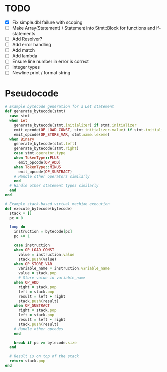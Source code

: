 # TODO

- [x] Fix simple.dbl failure with scoping
- [ ] Make Array(Statement) / Statement into Stmt::Block for functions and if-statements
- [ ] Add Resolver?
- [ ] Add error handling
- [ ] Add match
- [ ] Add lambda
- [ ] Ensure line number in error is correct
- [ ] Integer types
- [ ] Newline print / format string

# Pseudocode

```ruby
# Example bytecode generation for a Let statement
def generate_bytecode(stmt)
  case stmt
  when Let
    generate_bytecode(stmt.initializer) if stmt.initializer
    emit_opcode(OP_LOAD_CONST, stmt.initializer.value) if stmt.initializer
    emit_opcode(OP_STORE_VAR, stmt.name.lexeme)
  when Binary
    generate_bytecode(stmt.left)
    generate_bytecode(stmt.right)
    case stmt.operator.type
    when TokenType::PLUS
      emit_opcode(OP_ADD)
    when TokenType::MINUS
      emit_opcode(OP_SUBTRACT)
    # Handle other operators similarly
    end
  # Handle other statement types similarly
  end
end

# Example stack-based virtual machine execution
def execute_bytecode(bytecode)
  stack = []
  pc = 0

  loop do
    instruction = bytecode[pc]
    pc += 1

    case instruction
    when OP_LOAD_CONST
      value = instruction.value
      stack.push(value)
    when OP_STORE_VAR
      variable_name = instruction.variable_name
      value = stack.pop
      # Store value in variable_name
    when OP_ADD
      right = stack.pop
      left = stack.pop
      result = left + right
      stack.push(result)
    when OP_SUBTRACT
      right = stack.pop
      left = stack.pop
      result = left - right
      stack.push(result)
    # Handle other opcodes
    end

    break if pc >= bytecode.size
  end

  # Result is on top of the stack
  return stack.pop
end
```